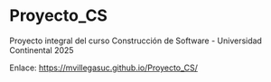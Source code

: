 # Proyecto_CS
Proyecto integral del curso Construcción de Software - Universidad Continental
2025

Enlace: 
https://mvillegasuc.github.io/Proyecto_CS/
